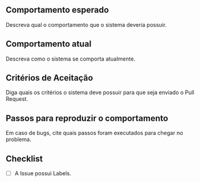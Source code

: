 ## Comportamento esperado

Descreva qual o comportamento que o sistema deveria possuir.

## Comportamento atual

Descreva como o sistema se comporta atualmente.

## Critérios de Aceitação

Diga quais os critérios o sistema deve possuir para que seja enviado o Pull Request.

## Passos para reproduzir o comportamento

Em caso de bugs, cite quais passos foram executados para chegar no problema.

## Checklist

- [ ] A Issue possui Labels.
